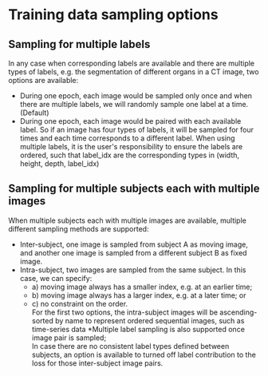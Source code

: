 # Training data sampling options

## Sampling for multiple labels
In any case when corresponding labels are available and there are multiple types of labels, e.g. the segmentation of different organs in a CT image, two options are available:

- During one epoch, each image would be sampled only once and when there are multiple labels, we will randomly sample one label at a time. (Default) 
- During one epoch, each image would be paired with each available label. So if an image has four types of labels, it will be sampled for four times and each time corresponds to a different label. When using multiple labels, it is the user's responsibility to ensure the labels are ordered, such that label_idx are the corresponding types in (width, height, depth, label_idx)

## Sampling for multiple subjects each with multiple images
When multiple subjects each with multiple images are available, multiple different sampling methods are supported:

- Inter-subject, one image is sampled from subject A as moving image, and another one image is sampled from a different subject B as fixed image.   
- Intra-subject, two images are sampled from the same subject. In this case, we can specify:  
    - a) moving image always has a smaller index, e.g. at an earlier time;  
    - b) moving image always has a larger index, e.g. at a later time; or  
    - c) no constraint on the order.  
For the first two options, the intra-subject images will be ascending-sorted by name to represent ordered sequential images, such as time-series data *Multiple label sampling is also supported once image pair is sampled;  
In case there are no consistent label types defined between subjects, an option is available to turned off label contribution to the loss for those inter-subject image pairs.
